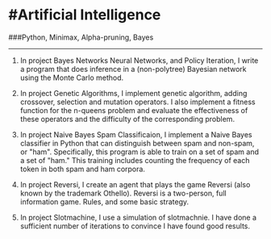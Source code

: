 #Artificial Intelligence
=======================
###Python, Minimax, Alpha-pruning, Bayes
______
1. In project Bayes Networks Neural Networks, and Policy Iteration, I write a program that does inference in a (non-polytree) Bayesian network using the Monte Carlo method.

2. In project Genetic Algorithms, I implement genetic algorithm, adding crossover, selection and mutation operators. I also implement a fitness function for the n-queens problem and evaluate the effectiveness of these operators and the difficulty of the corresponding problem. 

3. In project Naive Bayes Spam Classificaion, I implement a Naive Bayes classifier in Python that can distinguish between spam and non-spam, or "ham". Specifically, this program is able to train on a set of spam and a set of "ham." This training includes counting the frequency of each token in both spam and ham corpora. 

4. In project Reversi, I create an agent that plays the game Reversi (also known by the trademark Othello). Reversi is a two-person, full information game. Rules, and some basic strategy. 

5. In project Slotmachine, I use a simulation of slotmachnie. I have done a sufficient number of iterations to convince I have found good results.
